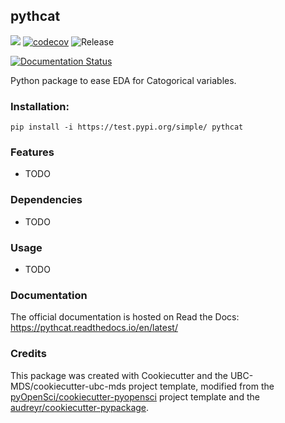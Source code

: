 ## pythcat 

![](https://github.com/EitharAlfatih/pythcat/workflows/build/badge.svg) [![codecov](https://codecov.io/gh/EitharAlfatih/pythcat/branch/master/graph/badge.svg)](https://codecov.io/gh/EitharAlfatih/pythcat) ![Release](https://github.com/EitharAlfatih/pythcat/workflows/Release/badge.svg)

[![Documentation Status](https://readthedocs.org/projects/pythcat/badge/?version=latest)](https://pythcat.readthedocs.io/en/latest/?badge=latest)

Python package to ease EDA for Catogorical variables.

### Installation:

```
pip install -i https://test.pypi.org/simple/ pythcat
```

### Features
- TODO

### Dependencies

- TODO

### Usage

- TODO

### Documentation
The official documentation is hosted on Read the Docs: <https://pythcat.readthedocs.io/en/latest/>

### Credits
This package was created with Cookiecutter and the UBC-MDS/cookiecutter-ubc-mds project template, modified from the [pyOpenSci/cookiecutter-pyopensci](https://github.com/pyOpenSci/cookiecutter-pyopensci) project template and the [audreyr/cookiecutter-pypackage](https://github.com/audreyr/cookiecutter-pypackage).
